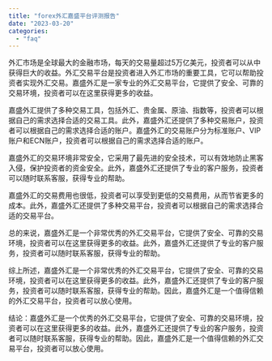 ```yaml
---
title: "forex外汇嘉盛平台评测报告"
date: "2023-03-20"
categories: 
  - "faq"
---
```


外汇市场是全球最大的金融市场，每天的交易量超过5万亿美元，投资者可以从中获得巨大的收益。外汇交易平台是投资者进入外汇市场的重要工具，它可以帮助投资者实现外汇交易。嘉盛外汇是一家专业的外汇交易平台，它提供了安全、可靠的交易环境，投资者可以在这里获得更多的收益。

嘉盛外汇提供了多种交易工具，包括外汇、贵金属、原油、指数等，投资者可以根据自己的需求选择合适的交易工具。此外，嘉盛外汇还提供了多种交易账户，投资者可以根据自己的需求选择合适的账户。嘉盛外汇的交易账户分为标准账户、VIP账户和ECN账户，投资者可以根据自己的需求选择合适的账户。

嘉盛外汇的交易环境非常安全，它采用了最先进的安全技术，可以有效地防止黑客入侵，保护投资者的资金安全。此外，嘉盛外汇还提供了专业的客户服务，投资者可以随时联系客服，获得专业的帮助。

嘉盛外汇的交易费用也很低，投资者可以享受到更低的交易费用，从而节省更多的成本。此外，嘉盛外汇还提供了多种交易平台，投资者可以根据自己的需求选择合适的交易平台。

总的来说，嘉盛外汇是一个非常优秀的外汇交易平台，它提供了安全、可靠的交易环境，投资者可以在这里获得更多的收益。此外，嘉盛外汇还提供了专业的客户服务，投资者可以随时联系客服，获得专业的帮助。

综上所述，嘉盛外汇是一个非常优秀的外汇交易平台，它提供了安全、可靠的交易环境，投资者可以在这里获得更多的收益。此外，嘉盛外汇还提供了专业的客户服务，投资者可以随时联系客服，获得专业的帮助。因此，嘉盛外汇是一个值得信赖的外汇交易平台，投资者可以放心使用。

结论：嘉盛外汇是一个优秀的外汇交易平台，它提供了安全、可靠的交易环境，投资者可以在这里获得更多的收益。此外，嘉盛外汇还提供了专业的客户服务，投资者可以随时联系客服，获得专业的帮助。因此，嘉盛外汇是一个值得信赖的外汇交易平台，投资者可以放心使用。
